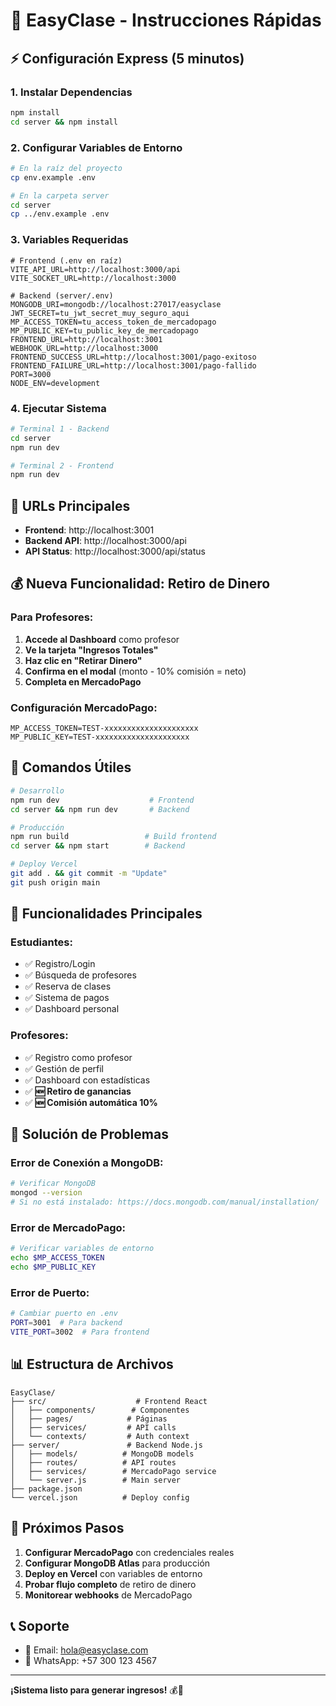 # 🚀 EasyClase - Instrucciones Rápidas

## ⚡ Configuración Express (5 minutos)

### 1. **Instalar Dependencias**
```bash
npm install
cd server && npm install
```

### 2. **Configurar Variables de Entorno**
```bash
# En la raíz del proyecto
cp env.example .env

# En la carpeta server
cd server
cp ../env.example .env
```

### 3. **Variables Requeridas**
```env
# Frontend (.env en raíz)
VITE_API_URL=http://localhost:3000/api
VITE_SOCKET_URL=http://localhost:3000

# Backend (server/.env)
MONGODB_URI=mongodb://localhost:27017/easyclase
JWT_SECRET=tu_jwt_secret_muy_seguro_aqui
MP_ACCESS_TOKEN=tu_access_token_de_mercadopago
MP_PUBLIC_KEY=tu_public_key_de_mercadopago
FRONTEND_URL=http://localhost:3001
WEBHOOK_URL=http://localhost:3000
FRONTEND_SUCCESS_URL=http://localhost:3001/pago-exitoso
FRONTEND_FAILURE_URL=http://localhost:3001/pago-fallido
PORT=3000
NODE_ENV=development
```

### 4. **Ejecutar Sistema**
```bash
# Terminal 1 - Backend
cd server
npm run dev

# Terminal 2 - Frontend
npm run dev
```

## 🎯 URLs Principales

- **Frontend**: http://localhost:3001
- **Backend API**: http://localhost:3000/api
- **API Status**: http://localhost:3000/api/status

## 💰 **Nueva Funcionalidad: Retiro de Dinero**

### **Para Profesores:**
1. **Accede al Dashboard** como profesor
2. **Ve la tarjeta "Ingresos Totales"** 
3. **Haz clic en "Retirar Dinero"**
4. **Confirma en el modal** (monto - 10% comisión = neto)
5. **Completa en MercadoPago**

### **Configuración MercadoPago:**
```env
MP_ACCESS_TOKEN=TEST-xxxxxxxxxxxxxxxxxxxxx
MP_PUBLIC_KEY=TEST-xxxxxxxxxxxxxxxxxxxxx
```

## 🔧 Comandos Útiles

```bash
# Desarrollo
npm run dev                    # Frontend
cd server && npm run dev       # Backend

# Producción
npm run build                 # Build frontend
cd server && npm start        # Backend

# Deploy Vercel
git add . && git commit -m "Update"
git push origin main
```

## 📱 Funcionalidades Principales

### **Estudiantes:**
- ✅ Registro/Login
- ✅ Búsqueda de profesores
- ✅ Reserva de clases
- ✅ Sistema de pagos
- ✅ Dashboard personal

### **Profesores:**
- ✅ Registro como profesor
- ✅ Gestión de perfil
- ✅ Dashboard con estadísticas
- ✅ **🆕 Retiro de ganancias**
- ✅ **🆕 Comisión automática 10%**

## 🚨 Solución de Problemas

### **Error de Conexión a MongoDB:**
```bash
# Verificar MongoDB
mongod --version
# Si no está instalado: https://docs.mongodb.com/manual/installation/
```

### **Error de MercadoPago:**
```bash
# Verificar variables de entorno
echo $MP_ACCESS_TOKEN
echo $MP_PUBLIC_KEY
```

### **Error de Puerto:**
```bash
# Cambiar puerto en .env
PORT=3001  # Para backend
VITE_PORT=3002  # Para frontend
```

## 📊 Estructura de Archivos

```
EasyClase/
├── src/                    # Frontend React
│   ├── components/        # Componentes
│   ├── pages/            # Páginas
│   ├── services/         # API calls
│   └── contexts/         # Auth context
├── server/               # Backend Node.js
│   ├── models/          # MongoDB models
│   ├── routes/          # API routes
│   ├── services/        # MercadoPago service
│   └── server.js        # Main server
├── package.json
└── vercel.json          # Deploy config
```

## 🎯 Próximos Pasos

1. **Configurar MercadoPago** con credenciales reales
2. **Configurar MongoDB Atlas** para producción
3. **Deploy en Vercel** con variables de entorno
4. **Probar flujo completo** de retiro de dinero
5. **Monitorear webhooks** de MercadoPago

## 📞 Soporte

- 📧 Email: hola@easyclase.com
- 📱 WhatsApp: +57 300 123 4567

---

**¡Sistema listo para generar ingresos!** 💰🚀
